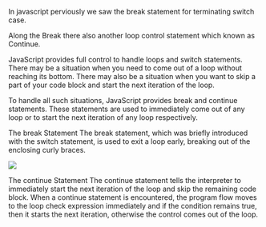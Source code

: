 In javascript perviously we saw the break statement for terminating switch case.

Along the Break there also another loop control statement which known as Continue.

JavaScript provides full control to handle loops and switch statements. There may be a situation when you need to come out of a loop without reaching its bottom. There may also be a situation when you want to skip a part of your code block and start the next iteration of the loop.

To handle all such situations, JavaScript provides break and continue statements. These statements are used to immediately come out of any loop or to start the next iteration of any loop respectively.

The break Statement
The break statement, which was briefly introduced with the switch statement, is used to exit a loop early, breaking out of the enclosing curly braces.

<img src="https://www.tutorialspoint.com/javascript/images/break_statement.jpg">

The continue Statement
The continue statement tells the interpreter to immediately start the next iteration of the loop and skip the remaining code block. When a continue statement is encountered, the program flow moves to the loop check expression immediately and if the condition remains true, then it starts the next iteration, otherwise the control comes out of the loop.
